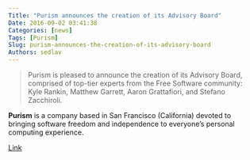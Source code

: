 ```yaml
---
Title: "Purism announces the creation of its Advisory Board"
Date: 2016-09-02 03:41:38
Categories: [news]
Tags: [Purism]
Slug: purism-announces-the-creation-of-its-advisory-board
Authors: sedlav
---
```


> Purism is pleased to announce the creation of its Advisory Board, comprised of top-tier experts from the Free Software community: Kyle Rankin, Matthew Garrett, Aaron Grattafiori, and Stefano Zacchiroli.

**Purism** is a company based in San Francisco (California) devoted to bringing software freedom and independence to everyone’s personal computing experience.

[Link](https://puri.sm/posts/purism-announces-the-creation-of-its-advisory-board/)
